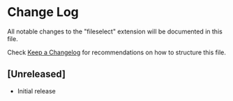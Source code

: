 # Change Log

All notable changes to the "fileselect" extension will be documented in this file.

Check [Keep a Changelog](http://keepachangelog.com/) for recommendations on how to structure this file.

## [Unreleased]

- Initial release